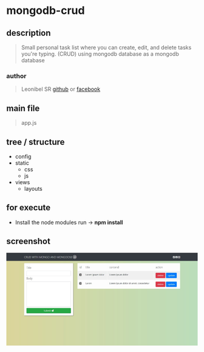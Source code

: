 # mongodb-crud

## description

> Small personal task list where you can create, edit, and delete tasks you're typing.
(CRUD) using mongodb database as a mongodb database

### author
> Leonibel SR [github](https://github.com/LeonibelDev "see my projects in github") or [facebook](https://facebook.com/ "contact me in facebook")

## main file
> app.js 

## tree / structure
* config
* static
  * css
  * js
* views
  * layouts

## for execute
* Install the node modules run -> **npm install**

## screenshot
![home screen](doc/screenshot/home.jpg)
